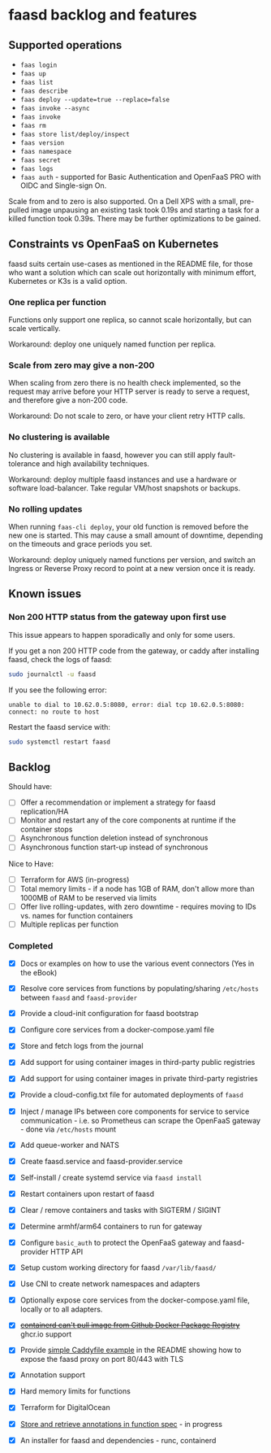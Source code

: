 # faasd backlog and features

## Supported operations

* `faas login`
* `faas up`
* `faas list`
* `faas describe`
* `faas deploy --update=true --replace=false`
* `faas invoke --async`
* `faas invoke`
* `faas rm`
* `faas store list/deploy/inspect`
* `faas version`
* `faas namespace`
* `faas secret`
* `faas logs`
* `faas auth` - supported for Basic Authentication and OpenFaaS PRO with OIDC and Single-sign On.

Scale from and to zero is also supported. On a Dell XPS with a small, pre-pulled image unpausing an existing task took 0.19s and starting a task for a killed function took 0.39s. There may be further optimizations to be gained.

## Constraints vs OpenFaaS on Kubernetes

faasd suits certain use-cases as mentioned in the README file, for those who want a solution which can scale out horizontally with minimum effort, Kubernetes or K3s is a valid option.

### One replica per function

Functions only support one replica, so cannot scale horizontally, but can scale vertically.

Workaround: deploy one uniquely named function per replica.

### Scale from zero may give a non-200

When scaling from zero there is no health check implemented, so the request may arrive before your HTTP server is ready to serve a request, and therefore give a non-200 code.

Workaround: Do not scale to zero, or have your client retry HTTP calls.

### No clustering is available

No clustering is available in faasd, however you can still apply fault-tolerance and high availability techniques.

Workaround: deploy multiple faasd instances and use a hardware or software load-balancer. Take regular VM/host snapshots or backups.

### No rolling updates

When running `faas-cli deploy`, your old function is removed before the new one is started. This may cause a small amount of downtime, depending on the timeouts and grace periods you set.

Workaround: deploy uniquely named functions per version, and switch an Ingress or Reverse Proxy record to point at a new version once it is ready.

## Known issues

### Non 200 HTTP status from the gateway upon first use

This issue appears to happen sporadically and only for some users.

If you get a non 200 HTTP code from the gateway, or caddy after installing faasd, check the logs of faasd:

```bash
sudo journalctl -u faasd
```

If you see the following error:

```
unable to dial to 10.62.0.5:8080, error: dial tcp 10.62.0.5:8080: connect: no route to host
```

Restart the faasd service with:

```bash
sudo systemctl restart faasd
```

## Backlog

Should have:

* [ ] Offer a recommendation or implement a strategy for faasd replication/HA
* [ ] Monitor and restart any of the core components at runtime if the container stops
* [ ] Asynchronous function deletion instead of synchronous
* [ ] Asynchronous function start-up instead of synchronous

Nice to Have:

* [ ] Terraform for AWS (in-progress)
* [ ] Total memory limits - if a node has 1GB of RAM, don't allow more than 1000MB of RAM to be reserved via limits
* [ ] Offer live rolling-updates, with zero downtime - requires moving to IDs vs. names for function containers
* [ ] Multiple replicas per function

### Completed

* [x] Docs or examples on how to use the various event connectors (Yes in the eBook)
* [x] Resolve core services from functions by populating/sharing `/etc/hosts` between `faasd` and `faasd-provider`
* [x] Provide a cloud-init configuration for faasd bootstrap
* [x] Configure core services from a docker-compose.yaml file
* [x] Store and fetch logs from the journal
* [x] Add support for using container images in third-party public registries
* [x] Add support for using container images in private third-party registries
* [x] Provide a cloud-config.txt file for automated deployments of `faasd`
* [x] Inject / manage IPs between core components for service to service communication - i.e. so Prometheus can scrape the OpenFaaS gateway - done via `/etc/hosts` mount
* [x] Add queue-worker and NATS
* [x] Create faasd.service and faasd-provider.service
* [x] Self-install / create systemd service via `faasd install`
* [x] Restart containers upon restart of faasd
* [x] Clear / remove containers and tasks with SIGTERM / SIGINT
* [x] Determine armhf/arm64 containers to run for gateway
* [x] Configure `basic_auth` to protect the OpenFaaS gateway and faasd-provider HTTP API
* [x] Setup custom working directory for faasd `/var/lib/faasd/`
* [x] Use CNI to create network namespaces and adapters
* [x] Optionally expose core services from the docker-compose.yaml file, locally or to all adapters.
* [x] ~~[containerd can't pull image from Github Docker Package Registry](https://github.com/containerd/containerd/issues/3291)~~ ghcr.io support
* [x] Provide [simple Caddyfile example](https://blog.alexellis.io/https-inlets-local-endpoints/) in the README showing how to expose the faasd proxy on port 80/443 with TLS
* [x] Annotation support
* [x] Hard memory limits for functions
* [x] Terraform for DigitalOcean
* [x] [Store and retrieve annotations in function spec](https://github.com/openfaas/faasd/pull/86) - in progress
* [x] An installer for faasd and dependencies - runc, containerd

